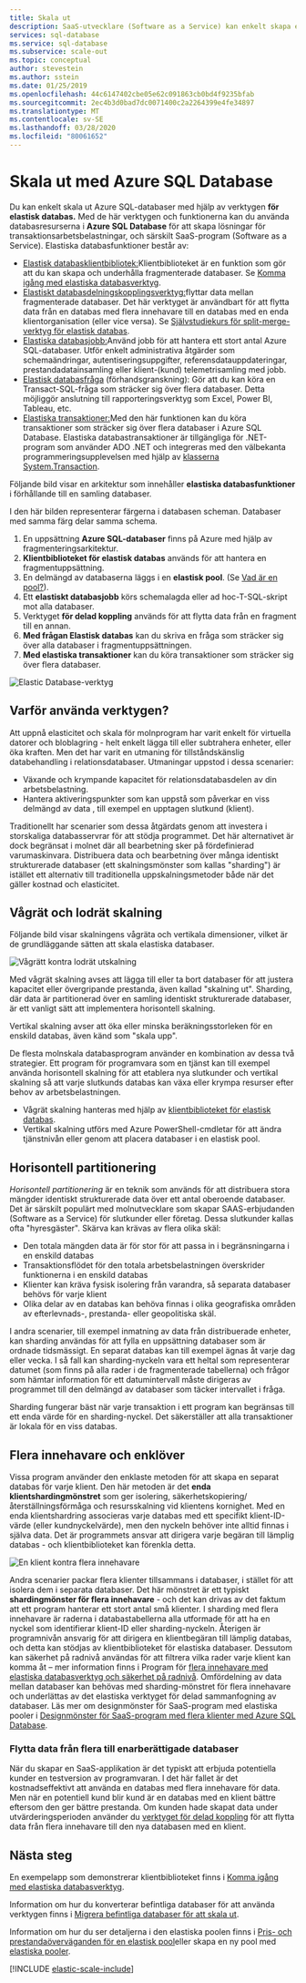 ```yaml
---
title: Skala ut
description: SaaS-utvecklare (Software as a Service) kan enkelt skapa elastiska, skalbara databaser i molnet med hjälp av dessa verktyg
services: sql-database
ms.service: sql-database
ms.subservice: scale-out
ms.topic: conceptual
author: stevestein
ms.author: sstein
ms.date: 01/25/2019
ms.openlocfilehash: 44c6147402cbe05e62c091863cb0bd4f9235bfab
ms.sourcegitcommit: 2ec4b3d0bad7dc0071400c2a2264399e4fe34897
ms.translationtype: MT
ms.contentlocale: sv-SE
ms.lasthandoff: 03/28/2020
ms.locfileid: "80061652"
---
```

# <a name="scaling-out-with-azure-sql-database"></a>Skala ut med Azure SQL Database
Du kan enkelt skala ut Azure SQL-databaser med hjälp av verktygen **för elastisk databas.** Med de här verktygen och funktionerna kan du använda databasresurserna i **Azure SQL Database** för att skapa lösningar för transaktionsarbetsbelastningar, och särskilt SaaS-program (Software as a Service). Elastiska databasfunktioner består av:

* [Elastisk databasklientbibliotek:](sql-database-elastic-database-client-library.md)Klientbiblioteket är en funktion som gör att du kan skapa och underhålla fragmenterade databaser.  Se [Komma igång med elastiska databasverktyg](sql-database-elastic-scale-get-started.md).
* [Elastiskt databasdelningskopplingsverktyg:](sql-database-elastic-scale-overview-split-and-merge.md)flyttar data mellan fragmenterade databaser. Det här verktyget är användbart för att flytta data från en databas med flera innehavare till en databas med en enda klientorganisation (eller vice versa). Se [Självstudiekurs för split-merge-verktyg för elastisk databas](sql-database-elastic-scale-configure-deploy-split-and-merge.md).
* [Elastiska databasjobb:](elastic-jobs-overview.md)Använd jobb för att hantera ett stort antal Azure SQL-databaser. Utför enkelt administrativa åtgärder som schemaändringar, autentiseringsuppgifter, referensdatauppdateringar, prestandadatainsamling eller klient-(kund) telemetrisamling med jobb.
* [Elastisk databasfråga](sql-database-elastic-query-overview.md) (förhandsgranskning): Gör att du kan köra en Transact-SQL-fråga som sträcker sig över flera databaser. Detta möjliggör anslutning till rapporteringsverktyg som Excel, Power BI, Tableau, etc.
* [Elastiska transaktioner:](sql-database-elastic-transactions-overview.md)Med den här funktionen kan du köra transaktioner som sträcker sig över flera databaser i Azure SQL Database. Elastiska databastransaktioner är tillgängliga för .NET-program som använder ADO .NET och integreras med den välbekanta programmeringsupplevelsen med hjälp av [klasserna System.Transaction](https://msdn.microsoft.com/library/system.transactions.aspx).

Följande bild visar en arkitektur som innehåller **elastiska databasfunktioner** i förhållande till en samling databaser.

I den här bilden representerar färgerna i databasen scheman. Databaser med samma färg delar samma schema.

1. En uppsättning **Azure SQL-databaser** finns på Azure med hjälp av fragmenteringsarkitektur.
2. **Klientbiblioteket för elastisk databas** används för att hantera en fragmentuppsättning.
3. En delmängd av databaserna läggs i en **elastisk pool**. (Se [Vad är en pool?](sql-database-elastic-pool.md)).
4. Ett **elastiskt databasjobb** körs schemalagda eller ad hoc-T-SQL-skript mot alla databaser.
5. Verktyget **för delad koppling** används för att flytta data från en fragment till en annan.
6. **Med frågan Elastisk databas** kan du skriva en fråga som sträcker sig över alla databaser i fragmentuppsättningen.
7. **Med elastiska transaktioner** kan du köra transaktioner som sträcker sig över flera databaser. 

![Elastic Database-verktyg][1]

## <a name="why-use-the-tools"></a>Varför använda verktygen?
Att uppnå elasticitet och skala för molnprogram har varit enkelt för virtuella datorer och bloblagring - helt enkelt lägga till eller subtrahera enheter, eller öka kraften. Men det har varit en utmaning för tillståndskänslig databehandling i relationsdatabaser. Utmaningar uppstod i dessa scenarier:

* Växande och krympande kapacitet för relationsdatabasdelen av din arbetsbelastning.
* Hantera aktiveringspunkter som kan uppstå som påverkar en viss delmängd av data , till exempel en upptagen slutkund (klient).

Traditionellt har scenarier som dessa åtgärdats genom att investera i storskaliga databasservrar för att stödja programmet. Det här alternativet är dock begränsat i molnet där all bearbetning sker på fördefinierad varumaskinvara. Distribuera data och bearbetning över många identiskt strukturerade databaser (ett skalningsmönster som kallas "sharding") är istället ett alternativ till traditionella uppskalningsmetoder både när det gäller kostnad och elasticitet.

## <a name="horizontal-and-vertical-scaling"></a>Vågrät och lodrät skalning
Följande bild visar skalningens vågräta och vertikala dimensioner, vilket är de grundläggande sätten att skala elastiska databaser.

![Vågrätt kontra lodrät utskalning][2]

Med vågrät skalning avses att lägga till eller ta bort databaser för att justera kapacitet eller övergripande prestanda, även kallad "skalning ut". Sharding, där data är partitionerad över en samling identiskt strukturerade databaser, är ett vanligt sätt att implementera horisontell skalning.  

Vertikal skalning avser att öka eller minska beräkningsstorleken för en enskild databas, även känd som "skala upp".

De flesta molnskala databasprogram använder en kombination av dessa två strategier. Ett program för programvara som en tjänst kan till exempel använda horisontell skalning för att etablera nya slutkunder och vertikal skalning så att varje slutkunds databas kan växa eller krympa resurser efter behov av arbetsbelastningen.

* Vågrät skalning hanteras med hjälp av [klientbiblioteket för elastisk databas](sql-database-elastic-database-client-library.md).
* Vertikal skalning utförs med Azure PowerShell-cmdletar för att ändra tjänstnivån eller genom att placera databaser i en elastisk pool.

## <a name="sharding"></a>Horisontell partitionering
*Horisontell partitionering* är en teknik som används för att distribuera stora mängder identiskt strukturerade data över ett antal oberoende databaser. Det är särskilt populärt med molnutvecklare som skapar SAAS-erbjudanden (Software as a Service) för slutkunder eller företag. Dessa slutkunder kallas ofta "hyresgäster". Skärva kan krävas av flera olika skäl:  

* Den totala mängden data är för stor för att passa in i begränsningarna i en enskild databas
* Transaktionsflödet för den totala arbetsbelastningen överskrider funktionerna i en enskild databas
* Klienter kan kräva fysisk isolering från varandra, så separata databaser behövs för varje klient
* Olika delar av en databas kan behöva finnas i olika geografiska områden av efterlevnads-, prestanda- eller geopolitiska skäl.

I andra scenarier, till exempel inmatning av data från distribuerade enheter, kan sharding användas för att fylla en uppsättning databaser som är ordnade tidsmässigt. En separat databas kan till exempel ägnas åt varje dag eller vecka. I så fall kan sharding-nyckeln vara ett heltal som representerar datumet (som finns på alla rader i de fragmenterade tabellerna) och frågor som hämtar information för ett datumintervall måste dirigeras av programmet till den delmängd av databaser som täcker intervallet i fråga.

Sharding fungerar bäst när varje transaktion i ett program kan begränsas till ett enda värde för en sharding-nyckel. Det säkerställer att alla transaktioner är lokala för en viss databas.

## <a name="multi-tenant-and-single-tenant"></a>Flera innehavare och enklöver
Vissa program använder den enklaste metoden för att skapa en separat databas för varje klient. Den här metoden är det **enda klientshardingmönstret** som ger isolering, säkerhetskopiering/återställningsförmåga och resursskalning vid klientens kornighet. Med en enda klientshardring associeras varje databas med ett specifikt klient-ID-värde (eller kundnyckelvärde), men den nyckeln behöver inte alltid finnas i själva data. Det är programmets ansvar att dirigera varje begäran till lämplig databas - och klientbiblioteket kan förenkla detta.

![En klient kontra flera innehavare][4]

Andra scenarier packar flera klienter tillsammans i databaser, i stället för att isolera dem i separata databaser. Det här mönstret är ett typiskt **shardingmönster för flera innehavare** - och det kan drivas av det faktum att ett program hanterar ett stort antal små klienter. I sharding med flera innehavare är raderna i databastabellerna alla utformade för att ha en nyckel som identifierar klient-ID eller sharding-nyckeln. Återigen är programnivån ansvarig för att dirigera en klientbegäran till lämplig databas, och detta kan stödjas av klientbiblioteket för elastiska databaser. Dessutom kan säkerhet på radnivå användas för att filtrera vilka rader varje klient kan komma åt – mer information finns i Program för [flera innehavare med elastiska databasverktyg och säkerhet på radnivå](sql-database-elastic-tools-multi-tenant-row-level-security.md). Omfördelning av data mellan databaser kan behövas med sharding-mönstret för flera innehavare och underlättas av det elastiska verktyget för delad sammanfogning av databaser. Läs mer om designmönster för SaaS-program med elastiska pooler i [Designmönster för SaaS-program med flera klienter med Azure SQL Database](sql-database-design-patterns-multi-tenancy-saas-applications.md).

### <a name="move-data-from-multiple-to-single-tenancy-databases"></a>Flytta data från flera till enarberättigade databaser
När du skapar en SaaS-applikation är det typiskt att erbjuda potentiella kunder en testversion av programvaran. I det här fallet är det kostnadseffektivt att använda en databas med flera innehavare för data. Men när en potentiell kund blir kund är en databas med en klient bättre eftersom den ger bättre prestanda. Om kunden hade skapat data under utvärderingsperioden använder du [verktyget för delad koppling](sql-database-elastic-scale-overview-split-and-merge.md) för att flytta data från flera innehavare till den nya databasen med en klient.

## <a name="next-steps"></a>Nästa steg
En exempelapp som demonstrerar klientbiblioteket finns i [Komma igång med elastiska databasverktyg](sql-database-elastic-scale-get-started.md).

Information om hur du konverterar befintliga databaser för att använda verktygen finns i [Migrera befintliga databaser för att skala ut](sql-database-elastic-convert-to-use-elastic-tools.md).

Information om hur du ser detaljerna i den elastiska poolen finns i [Pris- och prestandaöverväganden för en elastisk pool](sql-database-elastic-pool.md)eller skapa en ny pool med [elastiska pooler](sql-database-elastic-pool-manage-portal.md).  

[!INCLUDE [elastic-scale-include](../../includes/elastic-scale-include.md)]

<!--Anchors-->
<!--Image references-->
[1]:./media/sql-database-elastic-scale-introduction/tools.png
[2]:./media/sql-database-elastic-scale-introduction/h_versus_vert.png
[3]:./media/sql-database-elastic-scale-introduction/overview.png
[4]:./media/sql-database-elastic-scale-introduction/single_v_multi_tenant.png

